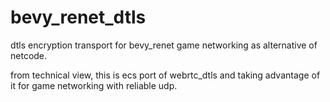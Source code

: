# bevy_renet_dtls
dtls encryption transport for bevy_renet game networking as alternative of netcode.  

from technical view, this is ecs port of webrtc_dtls and taking advantage of it for game networking with reliable udp.  
